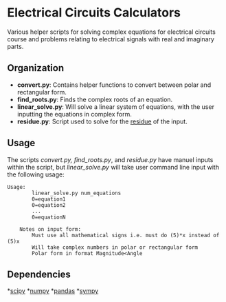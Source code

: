 # Electrical Circuits Calculators
Various helper scripts for solving complex equations for electrical circuits course and problems relating to electrical signals with real and imaginary parts.

## Organization
* **convert.py**: Contains helper functions to convert between polar and rectangular form.
* **find_roots.py**: Finds the complex roots of an equation.
* **linear_solve.py**: Will solve a linear system of equations, with the user inputting the equations in complex form.
* **residue.py**: Script used to solve for the [residue](https://en.wikipedia.org/wiki/Residue_(complex_analysis)) of the input.

## Usage
The scripts *convert.py, find_roots.py*, and *residue.py* have manuel inputs within the script, but *linear_solve.py* will take user command line input with the following usage:
```
Usage:
        linear_solve.py num_equations
        0=equation1
        0=equation2
        ...
        0=equationN
    
    Notes on input form:
        Must use all mathematical signs i.e. must do (5)*x instead of (5)x
        Will take complex numbers in polar or rectangular form
        Polar form in format Magnitude<Angle
```

## Dependencies
*[scipy](https://scipy.org/)
*[numpy](https://numpy.org/)
*[pandas](https://pandas.pydata.org/)
*[sympy](https://www.sympy.org/en/index.html)
